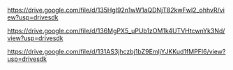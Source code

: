 
https://drive.google.com/file/d/135HgI92n1wW1aQDNjT82kwFwI2_ohhvR/view?usp=drivesdk

https://drive.google.com/file/d/136MgPX5_uPUb1zOM1k4UTVHtcwnYk3Nd/view?usp=drivesdk

https://drive.google.com/file/d/131AS3jhczbj1bZ9EmljYJKKud1fMPFI6/view?usp=drivesdk
